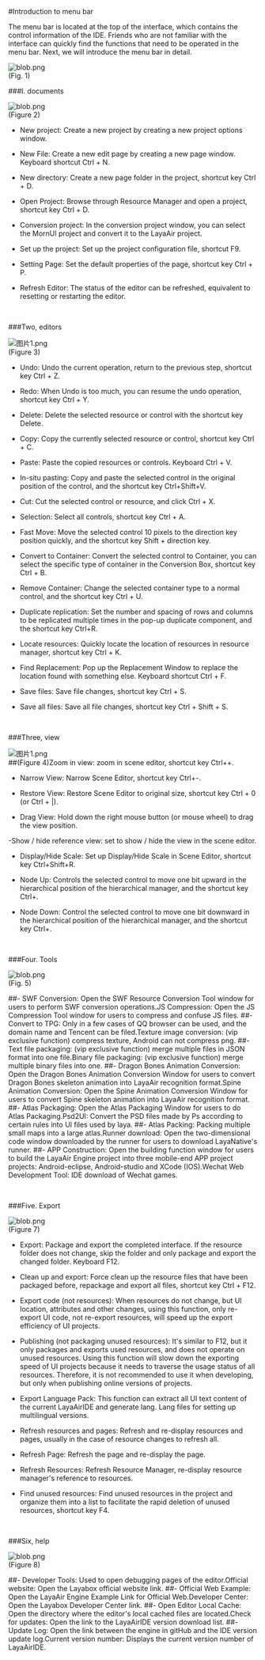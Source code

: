 #Introduction to menu bar

The menu bar is located at the top of the interface, which contains the control information of the IDE. Friends who are not familiar with the interface can quickly find the functions that need to be operated in the menu bar. Next, we will introduce the menu bar in detail.

​![blob.png](img/1.png)<br/>
(Fig. 1)



 



###I. documents

​![blob.png](img/2.png)<br/>
(Figure 2)

- New project: Create a new project by creating a new project options window.

- New File: Create a new edit page by creating a new page window. Keyboard shortcut Ctrl + N.

- New directory: Create a new page folder in the project, shortcut key Ctrl + D.

- Open Project: Browse through Resource Manager and open a project, shortcut key Ctrl + D.

- Conversion project: In the conversion project window, you can select the MornUI project and convert it to the LayaAir project.

- Set up the project: Set up the project configuration file, shortcut F9.

- Setting Page: Set the default properties of the page, shortcut key Ctrl + P.

- Refresh Editor: The status of the editor can be refreshed, equivalent to resetting or restarting the editor.

​


###Two, editors

​![图片1.png](img/3.png)<br/>
(Figure 3)

- Undo: Undo the current operation, return to the previous step, shortcut key Ctrl + Z.

- Redo: When Undo is too much, you can resume the undo operation, shortcut key Ctrl + Y.

- Delete: Delete the selected resource or control with the shortcut key Delete.

- Copy: Copy the currently selected resource or control, shortcut key Ctrl + C.

- Paste: Paste the copied resources or controls. Keyboard Ctrl + V.

- In-situ pasting: Copy and paste the selected control in the original position of the control, and the shortcut key Ctrl+Shift+V.

- Cut: Cut the selected control or resource, and click Ctrl + X.

- Selection: Select all controls, shortcut key Ctrl + A.

- Fast Move: Move the selected control 10 pixels to the direction key position quickly, and the shortcut key Shift + direction key.

- Convert to Container: Convert the selected control to Container, you can select the specific type of container in the Conversion Box, shortcut key Ctrl + B.

- Remove Container: Change the selected container type to a normal control, and the shortcut key Ctrl + U.

- Duplicate replication: Set the number and spacing of rows and columns to be replicated multiple times in the pop-up duplicate component, and the shortcut key Ctrl+R.

- Locate resources: Quickly locate the location of resources in resource manager, shortcut key Ctrl + K.

- Find Replacement: Pop up the Replacement Window to replace the location found with something else. Keyboard shortcut Ctrl + F.

- Save files: Save file changes, shortcut key Ctrl + S.

- Save all files: Save all file changes, shortcut key Ctrl + Shift + S.

​



###Three, view

​![图片1.png](img/4.png)<br/>
##(Figure 4)Zoom in view: zoom in scene editor, shortcut key Ctrl++.

- Narrow View: Narrow Scene Editor, shortcut key Ctrl+-.

- Restore View: Restore Scene Editor to original size, shortcut key Ctrl + 0 (or Ctrl + |).

- Drag View: Hold down the right mouse button (or mouse wheel) to drag the view position.

-Show / hide reference view: set to show / hide the view in the scene editor.

- Display/Hide Scale: Set up Display/Hide Scale in Scene Editor, shortcut key Ctrl+Shift+R.

- Node Up: Controls the selected control to move one bit upward in the hierarchical position of the hierarchical manager, and the shortcut key Ctrl+.

- Node Down: Control the selected control to move one bit downward in the hierarchical position of the hierarchical manager, and the shortcut key Ctrl+.

​


###Four. Tools

​![blob.png](img/5.png)<br/>
(Fig. 5)



##- SWF Conversion: Open the SWF Resource Conversion Tool window for users to perform SWF conversion operations.JS Compression: Open the JS Compression Tool window for users to compress and confuse JS files.
##- Convert to TPG: Only in a few cases of QQ browser can be used, and the domain name and Tencent can be filed.Texture image conversion: (vip exclusive function) compress texture, Android can not compress png.
##- Text file packaging: (vip exclusive function) merge multiple files in JSON format into one file.Binary file packaging: (vip exclusive function) merge multiple binary files into one.
##- Dragon Bones Animation Conversion: Open the Dragon Bones Animation Conversion Window for users to convert Dragon Bones skeleton animation into LayaAir recognition format.Spine Animation Conversion: Open the Spine Animation Conversion Window for users to convert Spine skeleton animation into LayaAir recognition format.
##- Atlas Packaging: Open the Atlas Packaging Window for users to do Atlas Packaging.Psd2UI: Convert the PSD files made by Ps according to certain rules into UI files used by laya.
##- Atlas Packing: Packing multiple small maps into a large atlas.Runner download: Open the two-dimensional code window downloaded by the runner for users to download LayaNative's runner.
##- APP Construction: Open the building function window for users to build the LayaAir Engine project into three mobile-end APP project projects: Android-eclipse, Android-studio and XCode (IOS).Wechat Web Development Tool: IDE download of Wechat games.


​

###Five. Export

​![blob.png](img/7.png)<br/>
(Figure 7)

- Export: Package and export the completed interface. If the resource folder does not change, skip the folder and only package and export the changed folder. Keyboard F12.

- Clean up and export: Force clean up the resource files that have been packaged before, repackage and export all files, shortcut key Ctrl + F12.

- Export code (not resources): When resources do not change, but UI location, attributes and other changes, using this function, only re-export UI code, not re-export resources, will speed up the export efficiency of UI projects.

- Publishing (not packaging unused resources): It's similar to F12, but it only packages and exports used resources, and does not operate on unused resources. Using this function will slow down the exporting speed of UI projects because it needs to traverse the usage status of all resources. Therefore, it is not recommended to use it when developing, but only when publishing online versions of projects.

- Export Language Pack: This function can extract all UI text content of the current LayaAirIDE and generate lang. Lang files for setting up multilingual versions.

- Refresh resources and pages: Refresh and re-display resources and pages, usually in the case of resource changes to refresh all.

- Refresh Page: Refresh the page and re-display the page.

- Refresh Resources: Refresh Resource Manager, re-display resource manager's reference to resources.

- Find unused resources: Find unused resources in the project and organize them into a list to facilitate the rapid deletion of unused resources, shortcut key F4.

​


###Six, help

​![blob.png](img/8.png)<br/>
(Figure 8)

##- Developer Tools: Used to open debugging pages of the editor.Official website: Open the Layabox official website link.
##- Official Web Example: Open the LayaAir Engine Example Link for Official Web.Developer Center: Open the Layabox Developer Center link.
##- Open Editor Local Cache: Open the directory where the editor's local cached files are located.Check for updates: Open the link to the LayaAirIDE version download list.
##- Update Log: Open the link between the engine in gitHub and the IDE version update log.Current version number: Displays the current version number of LayaAirIDE.

